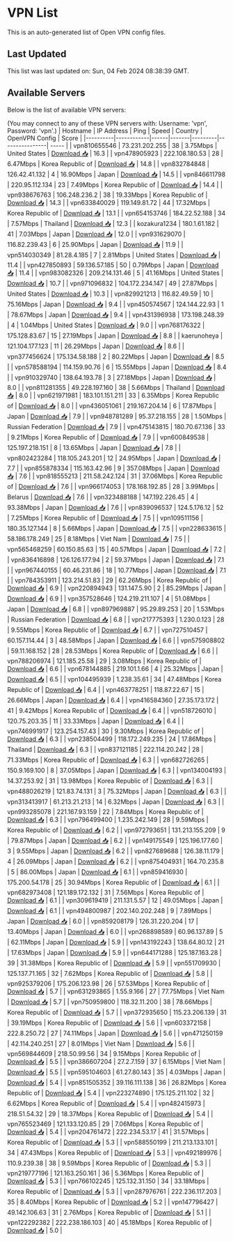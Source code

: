 # VPN List

This is an auto-generated list of Open VPN config files.

## Last Updated

This list was last updated on: Sun, 04 Feb 2024 08:38:39 GMT.

## Available Servers

Below is the list of available VPN servers:

(You may connect to any of these VPN servers with: Username: 'vpn', Password: 'vpn'.)
| Hostname | IP Address | Ping | Speed | Country | OpenVPN Config | Score |
|----------|------------|------|-------|---------|----------------| ----- |
| vpn810655546 | 73.231.202.255 | 38 | 3.75Mbps | United States | [Download 📥](./configs/server_0_US.ovpn) | 16.3 |
| vpn478905923 | 222.108.180.53 | 28 | 6.47Mbps | Korea Republic of | [Download 📥](./configs/server_1_KR.ovpn) | 14.8 |
| vpn832784848 | 126.42.41.132 | 4 | 16.90Mbps | Japan | [Download 📥](./configs/server_2_JP.ovpn) | 14.5 |
| vpn846611798 | 220.95.112.134 | 23 | 7.49Mbps | Korea Republic of | [Download 📥](./configs/server_3_KR.ovpn) | 14.4 |
| vpn938676763 | 106.248.236.2 | 38 | 19.33Mbps | Korea Republic of | [Download 📥](./configs/server_4_KR.ovpn) | 14.3 |
| vpn633840029 | 119.149.81.72 | 44 | 17.32Mbps | Korea Republic of | [Download 📥](./configs/server_5_KR.ovpn) | 13.1 |
| vpn654153746 | 184.22.52.188 | 34 | 7.57Mbps | Thailand | [Download 📥](./configs/server_6_TH.ovpn) | 12.3 |
| kozakura1234 | 180.1.61.182 | 41 | 7.03Mbps | Japan | [Download 📥](./configs/server_7_JP.ovpn) | 12.0 |
| vpn931629070 | 116.82.239.43 | 6 | 25.90Mbps | Japan | [Download 📥](./configs/server_8_JP.ovpn) | 11.9 |
| vpn514030349 | 81.28.4.185 | 7 | 2.81Mbps | United States | [Download 📥](./configs/server_9_US.ovpn) | 11.4 |
| vpn427850893 | 59.136.57.185 | 50 | 0.79Mbps | Japan | [Download 📥](./configs/server_10_JP.ovpn) | 11.4 |
| vpn983082326 | 209.214.131.46 | 5 | 41.16Mbps | United States | [Download 📥](./configs/server_11_US.ovpn) | 10.7 |
| vpn971096832 | 104.172.234.147 | 49 | 27.87Mbps | United States | [Download 📥](./configs/server_12_US.ovpn) | 10.3 |
| vpn829921213 | 116.82.49.59 | 10 | 75.16Mbps | Japan | [Download 📥](./configs/server_13_JP.ovpn) | 9.4 |
| vpn450574567 | 124.144.22.93 | 1 | 78.67Mbps | Japan | [Download 📥](./configs/server_14_JP.ovpn) | 9.4 |
| vpn431396938 | 173.198.248.39 | 4 | 1.04Mbps | United States | [Download 📥](./configs/server_15_US.ovpn) | 9.0 |
| vpn768176322 | 175.128.83.67 | 15 | 27.19Mbps | Japan | [Download 📥](./configs/server_16_JP.ovpn) | 8.8 |
| kaerunoheya | 121.104.177.123 | 11 | 26.29Mbps | Japan | [Download 📥](./configs/server_17_JP.ovpn) | 8.6 |
| vpn377456624 | 175.134.58.188 | 2 | 80.22Mbps | Japan | [Download 📥](./configs/server_18_JP.ovpn) | 8.5 |
| vpn578588194 | 114.159.90.76 | 6 | 15.55Mbps | Japan | [Download 📥](./configs/server_19_JP.ovpn) | 8.4 |
| vpn910329740 | 138.64.193.78 | 3 | 27.18Mbps | Japan | [Download 📥](./configs/server_20_JP.ovpn) | 8.0 |
| vpn811281355 | 49.228.197.160 | 38 | 5.66Mbps | Thailand | [Download 📥](./configs/server_21_TH.ovpn) | 8.0 |
| vpn621971981 | 183.101.151.211 | 33 | 6.35Mbps | Korea Republic of | [Download 📥](./configs/server_22_KR.ovpn) | 8.0 |
| vpn436051061 | 219.167.204.14 | 6 | 17.87Mbps | Japan | [Download 📥](./configs/server_23_JP.ovpn) | 7.9 |
| vpn948781289 | 95.37.218.155 | 28 | 1.50Mbps | Russian Federation | [Download 📥](./configs/server_24_RU.ovpn) | 7.9 |
| vpn475143815 | 180.70.67.136 | 33 | 9.21Mbps | Korea Republic of | [Download 📥](./configs/server_25_KR.ovpn) | 7.9 |
| vpn600849538 | 125.197.218.151 | 8 | 13.65Mbps | Japan | [Download 📥](./configs/server_26_JP.ovpn) | 7.8 |
| vpn802423284 | 118.105.243.201 | 12 | 24.95Mbps | Japan | [Download 📥](./configs/server_27_JP.ovpn) | 7.7 |
| vpn855878334 | 115.163.42.96 | 9 | 357.08Mbps | Japan | [Download 📥](./configs/server_28_JP.ovpn) | 7.6 |
| vpn818555213 | 211.58.242.124 | 31 | 37.06Mbps | Korea Republic of | [Download 📥](./configs/server_29_KR.ovpn) | 7.6 |
| vpn966174053 | 178.168.192.85 | 28 | 3.99Mbps | Belarus | [Download 📥](./configs/server_30_BY.ovpn) | 7.6 |
| vpn323488188 | 147.192.226.45 | 4 | 93.38Mbps | Japan | [Download 📥](./configs/server_31_JP.ovpn) | 7.6 |
| vpn839096537 | 124.5.176.12 | 52 | 7.25Mbps | Korea Republic of | [Download 📥](./configs/server_32_KR.ovpn) | 7.5 |
| vpn109511156 | 180.35.127.144 | 8 | 5.66Mbps | Japan | [Download 📥](./configs/server_33_JP.ovpn) | 7.5 |
| vpn228633615 | 58.186.178.249 | 25 | 8.18Mbps | Viet Nam | [Download 📥](./configs/server_34_VN.ovpn) | 7.5 |
| vpn565468259 | 60.150.85.63 | 15 | 40.57Mbps | Japan | [Download 📥](./configs/server_35_JP.ovpn) | 7.2 |
| vpn836416898 | 126.126.177.94 | 2 | 59.37Mbps | Japan | [Download 📥](./configs/server_36_JP.ovpn) | 7.1 |
| vpn967440155 | 60.46.231.86 | 18 | 10.77Mbps | Japan | [Download 📥](./configs/server_37_JP.ovpn) | 7.1 |
| vpn784353911 | 123.214.51.83 | 29 | 62.26Mbps | Korea Republic of | [Download 📥](./configs/server_38_KR.ovpn) | 6.9 |
| vpn220894943 | 131.147.5.90 | 2 | 85.29Mbps | Japan | [Download 📥](./configs/server_39_JP.ovpn) | 6.9 |
| vpn357528646 | 124.219.211.107 | 4 | 51.08Mbps | Japan | [Download 📥](./configs/server_40_JP.ovpn) | 6.8 |
| vpn897969887 | 95.29.89.253 | 20 | 1.53Mbps | Russian Federation | [Download 📥](./configs/server_41_RU.ovpn) | 6.8 |
| vpn217775393 | 1.230.0.123 | 28 | 9.55Mbps | Korea Republic of | [Download 📥](./configs/server_42_KR.ovpn) | 6.7 |
| vpn727510457 | 60.157.114.44 | 3 | 48.58Mbps | Japan | [Download 📥](./configs/server_43_JP.ovpn) | 6.6 |
| vpn575908802 | 59.11.168.152 | 28 | 28.53Mbps | Korea Republic of | [Download 📥](./configs/server_44_KR.ovpn) | 6.6 |
| vpn788206974 | 121.185.25.58 | 29 | 3.08Mbps | Korea Republic of | [Download 📥](./configs/server_45_KR.ovpn) | 6.6 |
| vpn678144885 | 219.101.1.66 | 4 | 25.32Mbps | Japan | [Download 📥](./configs/server_46_JP.ovpn) | 6.5 |
| vpn104495939 | 1.238.35.61 | 34 | 47.48Mbps | Korea Republic of | [Download 📥](./configs/server_47_KR.ovpn) | 6.4 |
| vpn463778251 | 118.87.22.67 | 15 | 26.66Mbps | Japan | [Download 📥](./configs/server_48_JP.ovpn) | 6.4 |
| vpn416584360 | 27.35.173.172 | 41 | 9.42Mbps | Korea Republic of | [Download 📥](./configs/server_49_KR.ovpn) | 6.4 |
| vpn518726010 | 120.75.203.35 | 11 | 33.33Mbps | Japan | [Download 📥](./configs/server_50_JP.ovpn) | 6.4 |
| vpn746991917 | 123.254.157.43 | 30 | 9.30Mbps | Korea Republic of | [Download 📥](./configs/server_51_KR.ovpn) | 6.3 |
| vpn238504499 | 118.172.249.235 | 24 | 17.86Mbps | Thailand | [Download 📥](./configs/server_52_TH.ovpn) | 6.3 |
| vpn837121185 | 222.114.20.242 | 28 | 71.33Mbps | Korea Republic of | [Download 📥](./configs/server_53_KR.ovpn) | 6.3 |
| vpn682726265 | 150.9.169.100 | 8 | 37.05Mbps | Japan | [Download 📥](./configs/server_54_JP.ovpn) | 6.3 |
| vpn134004193 | 14.37.253.92 | 31 | 13.98Mbps | Korea Republic of | [Download 📥](./configs/server_55_KR.ovpn) | 6.3 |
| vpn488026219 | 121.83.74.131 | 3 | 75.32Mbps | Japan | [Download 📥](./configs/server_56_JP.ovpn) | 6.3 |
| vpn313413917 | 61.213.21.213 | 14 | 6.32Mbps | Japan | [Download 📥](./configs/server_57_JP.ovpn) | 6.3 |
| vpn993285078 | 221.167.93.159 | 22 | 7.84Mbps | Korea Republic of | [Download 📥](./configs/server_58_KR.ovpn) | 6.3 |
| vpn796499400 | 1.235.242.149 | 28 | 9.59Mbps | Korea Republic of | [Download 📥](./configs/server_59_KR.ovpn) | 6.2 |
| vpn972793651 | 131.213.155.209 | 9 | 79.87Mbps | Japan | [Download 📥](./configs/server_60_JP.ovpn) | 6.2 |
| vpn149175549 | 125.196.177.60 | 3 | 9.55Mbps | Japan | [Download 📥](./configs/server_61_JP.ovpn) | 6.2 |
| vpn827689688 | 126.38.11.179 | 4 | 26.09Mbps | Japan | [Download 📥](./configs/server_62_JP.ovpn) | 6.2 |
| vpn875404931 | 164.70.235.8 | 5 | 86.00Mbps | Japan | [Download 📥](./configs/server_63_JP.ovpn) | 6.1 |
| vpn859416930 | 175.200.54.178 | 25 | 30.94Mbps | Korea Republic of | [Download 📥](./configs/server_64_KR.ovpn) | 6.1 |
| vpn682973408 | 121.189.172.132 | 31 | 7.56Mbps | Korea Republic of | [Download 📥](./configs/server_65_KR.ovpn) | 6.1 |
| vpn309619419 | 211.131.5.57 | 12 | 49.05Mbps | Japan | [Download 📥](./configs/server_66_JP.ovpn) | 6.1 |
| vpn494800987 | 202.140.202.248 | 9 | 7.89Mbps | Japan | [Download 📥](./configs/server_67_JP.ovpn) | 6.0 |
| vpn859208179 | 126.31.220.204 | 17 | 13.40Mbps | Japan | [Download 📥](./configs/server_68_JP.ovpn) | 6.0 |
| vpn268898589 | 60.96.137.89 | 5 | 62.11Mbps | Japan | [Download 📥](./configs/server_69_JP.ovpn) | 5.9 |
| vpn143192243 | 138.64.80.12 | 21 | 17.63Mbps | Japan | [Download 📥](./configs/server_70_JP.ovpn) | 5.9 |
| vpn644171288 | 125.187.163.28 | 39 | 31.38Mbps | Korea Republic of | [Download 📥](./configs/server_71_KR.ovpn) | 5.9 |
| vpn551709930 | 125.137.71.165 | 32 | 7.62Mbps | Korea Republic of | [Download 📥](./configs/server_72_KR.ovpn) | 5.8 |
| vpn925379206 | 175.206.123.98 | 26 | 57.53Mbps | Korea Republic of | [Download 📥](./configs/server_73_KR.ovpn) | 5.7 |
| vpn631293865 | 1.55.9.166 | 27 | 77.75Mbps | Viet Nam | [Download 📥](./configs/server_74_VN.ovpn) | 5.7 |
| vpn750959800 | 118.32.11.200 | 38 | 78.66Mbps | Korea Republic of | [Download 📥](./configs/server_75_KR.ovpn) | 5.7 |
| vpn372935650 | 115.23.206.139 | 31 | 39.19Mbps | Korea Republic of | [Download 📥](./configs/server_76_KR.ovpn) | 5.6 |
| vpn603372158 | 222.8.250.72 | 27 | 74.11Mbps | Japan | [Download 📥](./configs/server_77_JP.ovpn) | 5.6 |
| vpn471250159 | 42.114.240.251 | 27 | 8.01Mbps | Viet Nam | [Download 📥](./configs/server_78_VN.ovpn) | 5.6 |
| vpn569844609 | 218.50.99.56 | 34 | 9.15Mbps | Korea Republic of | [Download 📥](./configs/server_79_KR.ovpn) | 5.5 |
| vpn386607204 | 27.2.7.159 | 37 | 6.15Mbps | Viet Nam | [Download 📥](./configs/server_80_VN.ovpn) | 5.5 |
| vpn595104603 | 61.27.80.143 | 35 | 4.03Mbps | Japan | [Download 📥](./configs/server_81_JP.ovpn) | 5.4 |
| vpn851505352 | 39.116.111.138 | 36 | 26.82Mbps | Korea Republic of | [Download 📥](./configs/server_82_KR.ovpn) | 5.4 |
| vpn223274890 | 175.125.211.102 | 32 | 6.62Mbps | Korea Republic of | [Download 📥](./configs/server_83_KR.ovpn) | 5.4 |
| vpn482415973 | 218.51.54.32 | 29 | 18.37Mbps | Korea Republic of | [Download 📥](./configs/server_84_KR.ovpn) | 5.4 |
| vpn765523469 | 121.133.120.85 | 29 | 7.06Mbps | Korea Republic of | [Download 📥](./configs/server_85_KR.ovpn) | 5.4 |
| vpn204761472 | 222.234.53.17 | 41 | 31.57Mbps | Korea Republic of | [Download 📥](./configs/server_86_KR.ovpn) | 5.3 |
| vpn588550199 | 211.213.133.101 | 34 | 47.43Mbps | Korea Republic of | [Download 📥](./configs/server_87_KR.ovpn) | 5.3 |
| vpn492189976 | 110.9.239.38 | 38 | 9.59Mbps | Korea Republic of | [Download 📥](./configs/server_88_KR.ovpn) | 5.3 |
| vpn219777196 | 121.163.250.161 | 36 | 5.36Mbps | Korea Republic of | [Download 📥](./configs/server_89_KR.ovpn) | 5.3 |
| vpn766102245 | 125.132.31.150 | 34 | 33.18Mbps | Korea Republic of | [Download 📥](./configs/server_90_KR.ovpn) | 5.3 |
| vpn287976761 | 222.236.117.203 | 35 | 8.40Mbps | Korea Republic of | [Download 📥](./configs/server_91_KR.ovpn) | 5.2 |
| vpn147796427 | 49.142.106.63 | 31 | 2.76Mbps | Korea Republic of | [Download 📥](./configs/server_92_KR.ovpn) | 5.1 |
| vpn122292382 | 222.238.186.103 | 40 | 45.18Mbps | Korea Republic of | [Download 📥](./configs/server_93_KR.ovpn) | 5.0 |
